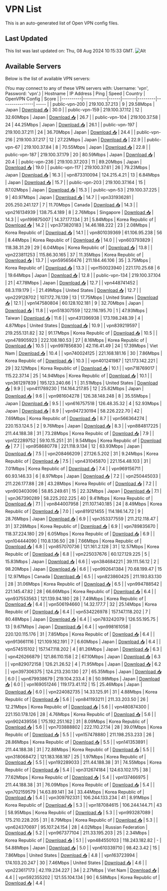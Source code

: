 # VPN List

This is an auto-generated list of Open VPN config files.

## Last Updated

This list was last updated on: Thu, 08 Aug 2024 10:15:33 GMT.
![Alt](https://repobeats.axiom.co/api/embed/186b98318ef1479477931607c1ad7d823f12451f.svg "Repobeats analytics image")

## Available Servers

Below is the list of available VPN servers:

(You may connect to any of these VPN servers with: Username: 'vpn', Password: 'vpn'.)
| Hostname | IP Address | Ping | Speed | Country | OpenVPN Config | Score |
|----------|------------|------|-------|---------|----------------| ----- |
| public-vpn-200 | 219.100.37.213 | 9 | 29.58Mbps | Japan | [Download 📥](./configs/server_0_JP.ovpn) | 30.0 |
| public-vpn-159 | 219.100.37.112 | 12 | 32.60Mbps | Japan | [Download 📥](./configs/server_1_JP.ovpn) | 26.7 |
| public-vpn-104 | 219.100.37.58 | 24 | 44.25Mbps | Japan | [Download 📥](./configs/server_2_JP.ovpn) | 26.1 |
| public-vpn-197 | 219.100.37.211 | 24 | 36.70Mbps | Japan | [Download 📥](./configs/server_3_JP.ovpn) | 24.4 |
| public-vpn-216 | 219.100.37.217 | 12 | 27.22Mbps | Japan | [Download 📥](./configs/server_4_JP.ovpn) | 22.9 |
| public-vpn-67 | 219.100.37.84 | 8 | 70.55Mbps | Japan | [Download 📥](./configs/server_5_JP.ovpn) | 22.8 |
| public-vpn-187 | 219.100.37.179 | 20 | 80.59Mbps | Japan | [Download 📥](./configs/server_6_JP.ovpn) | 20.4 |
| public-vpn-236 | 219.100.37.203 | 11 | 89.20Mbps | Japan | [Download 📥](./configs/server_7_JP.ovpn) | 19.0 |
| public-vpn-117 | 219.100.37.61 | 26 | 79.23Mbps | Japan | [Download 📥](./configs/server_8_JP.ovpn) | 16.3 |
| vpn873310094 | 124.215.4.21 | 13 | 6.84Mbps | Japan | [Download 📥](./configs/server_9_JP.ovpn) | 15.7 |
| public-vpn-203 | 219.100.37.164 | 15 | 87.02Mbps | Japan | [Download 📥](./configs/server_10_JP.ovpn) | 15.3 |
| public-vpn-53 | 219.100.37.225 | 9 | 40.97Mbps | Japan | [Download 📥](./configs/server_11_JP.ovpn) | 14.7 |
| vpn331936281 | 205.250.241.127 | 7 | 11.70Mbps | Canada | [Download 📥](./configs/server_12_CA.ovpn) | 14.3 |
| vpn216134939 | 138.75.4.189 | 8 | 2.76Mbps | Singapore | [Download 📥](./configs/server_13_SG.ovpn) | 14.3 |
| vpn199875007 | 14.37.177.134 | 31 | 5.84Mbps | Korea Republic of | [Download 📥](./configs/server_14_KR.ovpn) | 14.2 |
| vpn373820183 | 14.46.188.222 | 23 | 2.08Mbps | Korea Republic of | [Download 📥](./configs/server_15_KR.ovpn) | 14.1 |
| vpn801039369 | 61.106.95.238 | 56 | 8.44Mbps | Korea Republic of | [Download 📥](./configs/server_16_KR.ovpn) | 14.0 |
| vpn603793829 | 118.38.31.29 | 29 | 6.04Mbps | Korea Republic of | [Download 📥](./configs/server_17_KR.ovpn) | 13.8 |
| vpn223811253 | 115.86.30.165 | 37 | 11.35Mbps | Korea Republic of | [Download 📥](./configs/server_18_KR.ovpn) | 13.7 |
| vpn595656476 | 211.184.46.106 | 35 | 3.75Mbps | Korea Republic of | [Download 📥](./configs/server_19_KR.ovpn) | 13.3 |
| vpn150023940 | 221.170.25.68 | 6 | 19.64Mbps | Japan | [Download 📥](./configs/server_20_JP.ovpn) | 12.8 |
| public-vpn-134 | 219.100.37.104 | 21 | 47.78Mbps | Japan | [Download 📥](./configs/server_21_JP.ovpn) | 12.7 |
| vpn448741452 | 68.3.119.179 | - | 21.49Mbps | United States | [Download 📥](./configs/server_22_US.ovpn) | 12.7 |
| vpn229128702 | 107.172.76.139 | 13 | 17.75Mbps | United States | [Download 📥](./configs/server_23_US.ovpn) | 12.1 |
| vpn147580804 | 60.128.102.181 | 9 | 32.70Mbps | Japan | [Download 📥](./configs/server_24_JP.ovpn) | 11.8 |
| vpn518307559 | 122.116.195.70 | 1 | 47.93Mbps | Taiwan | [Download 📥](./configs/server_25_TW.ovpn) | 11.6 |
| vpn431396938 | 173.198.248.39 | 4 | 4.87Mbps | United States | [Download 📥](./configs/server_26_US.ovpn) | 10.9 |
| vpn839219597 | 219.255.131.82 | 32 | 91.17Mbps | Korea Republic of | [Download 📥](./configs/server_27_KR.ovpn) | 10.5 |
| vpn478905923 | 222.108.180.53 | 27 | 8.16Mbps | Korea Republic of | [Download 📥](./configs/server_28_KR.ovpn) | 10.5 |
| vpn997856830 | 42.116.41.49 | 24 | 17.39Mbps | Viet Nam | [Download 📥](./configs/server_29_VN.ovpn) | 10.4 |
| vpn740024125 | 221.168.181.16 | 30 | 7.86Mbps | Korea Republic of | [Download 📥](./configs/server_30_KR.ovpn) | 10.3 |
| vpn401241987 | 121.173.142.221 | 29 | 32.12Mbps | Korea Republic of | [Download 📥](./configs/server_31_KR.ovpn) | 10.1 |
| vpn718769017 | 115.22.37.14 | 25 | 14.94Mbps | Korea Republic of | [Download 📥](./configs/server_32_KR.ovpn) | 10.1 |
| vpn361297839 | 195.123.240.66 | 1 | 31.51Mbps | United States | [Download 📥](./configs/server_33_US.ovpn) | 9.9 |
| vpn411789230 | 114.164.217.85 | 12 | 25.82Mbps | Japan | [Download 📥](./configs/server_34_JP.ovpn) | 9.6 |
| vpn981604278 | 126.38.148.248 | 8 | 35.55Mbps | Japan | [Download 📥](./configs/server_35_JP.ovpn) | 9.5 |
| vpn616757518 | 126.48.35.32 | 4 | 52.93Mbps | Japan | [Download 📥](./configs/server_36_JP.ovpn) | 8.9 |
| vpn947230194 | 58.226.222.70 | 42 | 7.69Mbps | Korea Republic of | [Download 📥](./configs/server_37_KR.ovpn) | 8.7 |
| vpn566364274 | 220.153.124.5 | 2 | 9.76Mbps | Japan | [Download 📥](./configs/server_38_JP.ovpn) | 8.3 |
| vpn884817225 | 211.44.188.38 | 31 | 73.28Mbps | Korea Republic of | [Download 📥](./configs/server_39_KR.ovpn) | 7.9 |
| vpn122289752 | 59.10.15.251 | 31 | 9.54Mbps | Korea Republic of | [Download 📥](./configs/server_40_KR.ovpn) | 7.7 |
| vpn958680778 | 221.118.9.134 | 12 | 63.93Mbps | Japan | [Download 📥](./configs/server_41_JP.ovpn) | 7.5 |
| vpn208466209 | 27.126.5.202 | 31 | 9.24Mbps | Korea Republic of | [Download 📥](./configs/server_42_KR.ovpn) | 7.5 |
| vpn431045870 | 221.154.48.103 | 31 | 7.01Mbps | Korea Republic of | [Download 📥](./configs/server_43_KR.ovpn) | 7.4 |
| vpn969156711 | 60.93.146.33 | 6 | 8.97Mbps | Japan | [Download 📥](./configs/server_44_JP.ovpn) | 7.2 |
| vpn250445033 | 211.226.177.88 | 28 | 43.28Mbps | Korea Republic of | [Download 📥](./configs/server_45_KR.ovpn) | 7.2 |
| vpn903403096 | 58.85.249.61 | 15 | 22.32Mbps | Japan | [Download 📥](./configs/server_46_JP.ovpn) | 7.1 |
| vpn367390289 | 58.225.202.225 | 40 | 9.41Mbps | Korea Republic of | [Download 📥](./configs/server_47_KR.ovpn) | 7.1 |
| vpn844007958 | 211.107.140.185 | 24 | 8.49Mbps | Korea Republic of | [Download 📥](./configs/server_48_KR.ovpn) | 7.0 |
| vpn819121455 | 114.186.14.72 | 9 | 28.76Mbps | Japan | [Download 📥](./configs/server_49_JP.ovpn) | 6.9 |
| vpn353377559 | 211.212.118.47 | 31 | 37.28Mbps | Korea Republic of | [Download 📥](./configs/server_50_KR.ovpn) | 6.9 |
| vpn789835670 | 118.37.224.180 | 29 | 6.05Mbps | Korea Republic of | [Download 📥](./configs/server_51_KR.ovpn) | 6.9 |
| vpn104444090 | 110.8.136.50 | 28 | 7.66Mbps | Korea Republic of | [Download 📥](./configs/server_52_KR.ovpn) | 6.8 |
| vpn857070736 | 121.161.2.128 | 31 | 12.57Mbps | Korea Republic of | [Download 📥](./configs/server_53_KR.ovpn) | 6.8 |
| vpn225037676 | 60.127.129.225 | 5 | 15.83Mbps | Japan | [Download 📥](./configs/server_54_JP.ovpn) | 6.6 |
| vpn384684221 | 39.111.56.12 | 2 | 98.20Mbps | Japan | [Download 📥](./configs/server_55_JP.ovpn) | 6.6 |
| vpn992641384 | 70.68.199.47 | 15 | 12.97Mbps | Canada | [Download 📥](./configs/server_56_CA.ovpn) | 6.5 |
| vpn823860425 | 211.193.83.130 | 28 | 31.06Mbps | Korea Republic of | [Download 📥](./configs/server_57_KR.ovpn) | 6.5 |
| vpn994788542 | 221.145.47.82 | 28 | 66.66Mbps | Korea Republic of | [Download 📥](./configs/server_58_KR.ovpn) | 6.4 |
| vpn937553563 | 121.139.94.180 | 28 | 7.49Mbps | Korea Republic of | [Download 📥](./configs/server_59_KR.ovpn) | 6.4 |
| vpn506194660 | 14.32.177.7 | 32 | 25.14Mbps | Korea Republic of | [Download 📥](./configs/server_60_KR.ovpn) | 6.4 |
| vpn534226978 | 157.147.118.202 | 7 | 80.48Mbps | Japan | [Download 📥](./configs/server_61_JP.ovpn) | 6.4 |
| vpn783242079 | 126.55.195.75 | 13 | 9.67Mbps | Japan | [Download 📥](./configs/server_62_JP.ovpn) | 6.4 |
| vpn998161058 | 220.120.115.176 | 31 | 7.85Mbps | Korea Republic of | [Download 📥](./configs/server_63_KR.ovpn) | 6.4 |
| vpn913661116 | 121.109.162.191 | 7 | 6.60Mbps | Japan | [Download 📥](./configs/server_64_JP.ovpn) | 6.4 |
| vpn574515102 | 157.147.118.202 | 4 | 81.26Mbps | Japan | [Download 📥](./configs/server_65_JP.ovpn) | 6.3 |
| vpn426266879 | 121.86.110.158 | 2 | 67.10Mbps | Japan | [Download 📥](./configs/server_66_JP.ovpn) | 6.3 |
| vpn829072158 | 126.21.26.52 | 4 | 71.95Mbps | Japan | [Download 📥](./configs/server_67_JP.ovpn) | 6.2 |
| vpn397306375 | 124.213.230.130 | 27 | 65.35Mbps | Japan | [Download 📥](./configs/server_68_JP.ovpn) | 6.0 |
| vpn679938679 | 219.104.233.4 | 8 | 50.98Mbps | Japan | [Download 📥](./configs/server_69_JP.ovpn) | 6.0 |
| vpn169051246 | 119.173.41.112 | 15 | 25.46Mbps | Japan | [Download 📥](./configs/server_70_JP.ovpn) | 6.0 |
| vpn224082735 | 14.33.125.91 | 31 | 4.88Mbps | Korea Republic of | [Download 📥](./configs/server_71_KR.ovpn) | 5.6 |
| vpn841193211 | 211.33.203.50 | 26 | 12.21Mbps | Korea Republic of | [Download 📥](./configs/server_72_KR.ovpn) | 5.6 |
| vpn480874300 | 221.150.178.126 | 28 | 4.76Mbps | Korea Republic of | [Download 📥](./configs/server_73_KR.ovpn) | 5.6 |
| vpn902439556 | 175.192.251.162 | 31 | 8.09Mbps | Korea Republic of | [Download 📥](./configs/server_74_KR.ovpn) | 5.6 |
| vpn703888802 | 222.110.27.14 | 28 | 39.01Mbps | Korea Republic of | [Download 📥](./configs/server_75_KR.ovpn) | 5.5 |
| vpn157478880 | 211.198.253.233 | 26 | 28.86Mbps | Korea Republic of | [Download 📥](./configs/server_76_KR.ovpn) | 5.5 |
| vpn141353891 | 211.44.188.38 | 31 | 72.88Mbps | Korea Republic of | [Download 📥](./configs/server_77_KR.ovpn) | 5.5 |
| vpn318068472 | 121.183.168.187 | 25 | 1.97Mbps | Korea Republic of | [Download 📥](./configs/server_78_KR.ovpn) | 5.5 |
| vpn192289033 | 211.44.188.38 | 31 | 74.55Mbps | Korea Republic of | [Download 📥](./configs/server_79_KR.ovpn) | 5.4 |
| vpn312674184 | 124.63.102.175 | 38 | 77.62Mbps | Korea Republic of | [Download 📥](./configs/server_80_KR.ovpn) | 5.4 |
| vpn137466975 | 211.44.188.38 | 31 | 76.09Mbps | Korea Republic of | [Download 📥](./configs/server_81_KR.ovpn) | 5.4 |
| vpn702159579 | 14.63.89.141 | 34 | 33.44Mbps | Korea Republic of | [Download 📥](./configs/server_82_KR.ovpn) | 5.4 |
| vpn309792331 | 106.244.133.234 | 41 | 8.91Mbps | Korea Republic of | [Download 📥](./configs/server_83_KR.ovpn) | 5.3 |
| vpn187084615 | 106.244.144.71 | 43 | 58.95Mbps | Korea Republic of | [Download 📥](./configs/server_84_KR.ovpn) | 5.3 |
| vpn993287089 | 175.210.228.205 | 31 | 8.79Mbps | Korea Republic of | [Download 📥](./configs/server_85_KR.ovpn) | 5.3 |
| vpn624370697 | 95.107.24.154 | 28 | 4.02Mbps | Russian Federation | [Download 📥](./configs/server_86_RU.ovpn) | 5.2 |
| vpn967377104 | 211.33.195.203 | 25 | 2.34Mbps | Korea Republic of | [Download 📥](./configs/server_87_KR.ovpn) | 5.1 |
| vpn484550103 | 118.243.182.82 | - | 54.88Mbps | Japan | [Download 📥](./configs/server_88_JP.ovpn) | 5.0 |
| vpn610339710 | 98.42.3.42 | 15 | 7.86Mbps | United States | [Download 📥](./configs/server_89_US.ovpn) | 4.8 |
| vpn163723994 | 174.103.20.247 | 30 | 7.46Mbps | United States | [Download 📥](./configs/server_90_US.ovpn) | 4.6 |
| vpn223617173 | 42.119.234.227 | 34 | 2.27Mbps | Viet Nam | [Download 📥](./configs/server_91_VN.ovpn) | 4.4 |
| vpn592355202 | 121.55.104.134 | 90 | 6.58Mbps | Korea Republic of | [Download 📥](./configs/server_92_KR.ovpn) | 4.4 |
